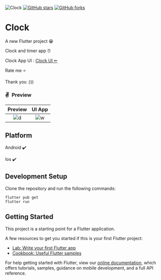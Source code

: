 ![Clock](https://wallpaper.dog/large/20490577.png)
[![GitHub stars](https://img.shields.io/github/stars/iampawan/FlutterExampleApps.svg?style=social&label=Star)](https://github.com/amirziyacode)
[![GitHub forks](https://img.shields.io/github/forks/iampawan/FlutterExampleApps.svg?style=social&label=Fork)](https://github.com/amirziyacode?tab=repositories)


# Clock

A new Flutter project 😁

Clock and timer app ⏰

Clock App UI :  [Clock UI ✏](https://dribbble.com/shots/8200836-Skeuomorph-Clock-App)

 Rate me ⭐

Thank you :))) 



### ✌&ensp;Preview

|               Preview                |                 UI App               |
| :----------------------------------: | :----------------------------------: |
| ![d](https://s6.uupload.ir/files/clock_fx5h.gif) | ![w](https://s6.uupload.ir/files/clock_zeg7.png) |


## Platform

Android ✔️

Ios ✔️




## Development Setup
Clone the repository and run the following commands:
```
flutter pub get
flutter run
```

## Getting Started

This project is a starting point for a Flutter application.

A few resources to get you started if this is your first Flutter project:

- [Lab: Write your first Flutter app](https://flutter.dev/docs/get-started/codelab)
- [Cookbook: Useful Flutter samples](https://flutter.dev/docs/cookbook)

For help getting started with Flutter, view our
[online documentation](https://flutter.dev/docs), which offers tutorials,
samples, guidance on mobile development, and a full API reference.
